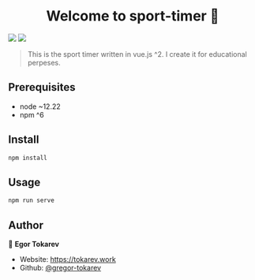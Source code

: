 <h1 align="center">Welcome to sport-timer 👋</h1>
<p>
  <img src="https://img.shields.io/badge/node-~12.22-blue.svg" />
  <img src="https://img.shields.io/badge/npm-%5E6-blue.svg" />
</p>

> This is the sport timer written in vue.js ^2. I create it for educational perpeses.

## Prerequisites

- node ~12.22
- npm ^6

## Install

```sh
npm install
```

## Usage

```sh
npm run serve
```

## Author

👤 **Egor Tokarev**

* Website: https://tokarev.work
* Github: [@gregor-tokarev](https://github.com/gregor-tokarev)
